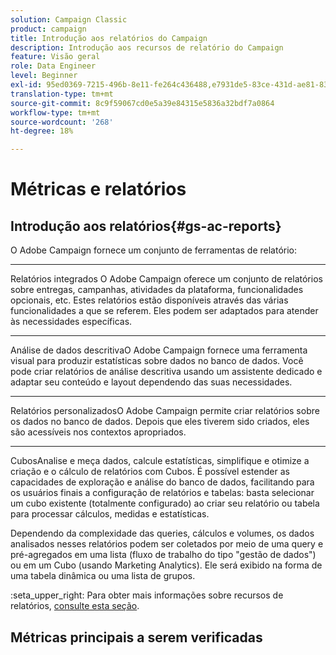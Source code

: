 ```yaml
---
solution: Campaign Classic
product: campaign
title: Introdução aos relatórios do Campaign
description: Introdução aos recursos de relatório do Campaign
feature: Visão geral
role: Data Engineer
level: Beginner
exl-id: 95ed0369-7215-496b-8e11-fe264c436488,e7931de5-83ce-431d-ae81-83793d257550
translation-type: tm+mt
source-git-commit: 8c9f59067cd0e5a39e84315e5836a32bdf7a0864
workflow-type: tm+mt
source-wordcount: '268'
ht-degree: 18%

---
```


# Métricas e relatórios

## Introdução aos relatórios{#gs-ac-reports}

O Adobe Campaign fornece um conjunto de ferramentas de relatório:

* ****
Relatórios integrados O Adobe Campaign oferece um conjunto de relatórios sobre entregas, campanhas, atividades da plataforma, funcionalidades opcionais, etc. Estes relatórios estão disponíveis através das várias funcionalidades a que se referem. Eles podem ser adaptados para atender às necessidades específicas.

* ****
Análise de dados descritivaO Adobe Campaign fornece uma ferramenta visual para produzir estatísticas sobre dados no banco de dados. Você pode criar relatórios de análise descritiva usando um assistente dedicado e adaptar seu conteúdo e layout dependendo das suas necessidades.

* ****
Relatórios personalizadosO Adobe Campaign permite criar relatórios sobre os dados no banco de dados. Depois que eles tiverem sido criados, eles são acessíveis nos contextos apropriados.

* ****
CubosAnalise e meça dados, calcule estatísticas, simplifique e otimize a criação e o cálculo de relatórios com Cubos.  É possível estender as capacidades de exploração e análise do banco de dados, facilitando para os usuários finais a configuração de relatórios e tabelas: basta selecionar um cubo existente (totalmente configurado) ao criar seu relatório ou tabela para processar cálculos, medidas e estatísticas.

Dependendo da complexidade das queries, cálculos e volumes, os dados analisados nesses relatórios podem ser coletados por meio de uma query e pré-agregados em uma lista (fluxo de trabalho do tipo &quot;gestão de dados&quot;) ou em um Cubo (usando Marketing Analytics). Ele será exibido na forma de uma tabela dinâmica ou uma lista de grupos.

:seta_upper_right: Para obter mais informações sobre recursos de relatórios, [consulte esta seção](https://experienceleague.adobe.com/docs/campaign-classic/using/reporting/reporting-in-adobe-campaign/about-adobe-campaign-reporting-tools.html).

## Métricas principais a serem verificadas

